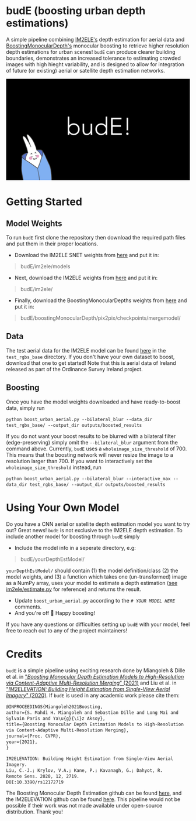 # budE (boosting urban depth estimations)
A simple pipeline combining [IM2ELE's](https://github.com/speed8928/IMELE) depth estimation for aerial data and [BoostingMonocularDepth's](https://github.com/compphoto/BoostingMonocularDepth) monocular boosting to retrieve higher resolution depth estimations for urban scenes! `budE` can produce clearer building boundaries, demonstrates an increased tolerance to estimating crowded images with high hieght variability, and is designed to allow for integration of future (or existing) aerial or satellite depth estimation networks.

[![video](./video_thumbnail.jpg)](https://www.youtube.com/watch?v=rhLK7ONcKWI)

# Getting Started

## Model Weights
To run `budE` first clone the repository then download the required path files and put them in their proper locations.

- Download the IM2ELE SNET weights from [here](http://data.lip6.fr/cadene/pretrainedmodels/senet154-c7b49a05.pth) and put it in:
> budE/im2ele/models

- Next, download the IM2ELE weights from [here]() and put it in:
> budE/im2ele/

- Finally, download the BoostingMonocularDepths weights from [here]() and put it in:
> budE/boostingMonocularDepth/pix2pix/checkpoints/mergemodel/

## Data 
The test aerial data for the IM2ELE model can be found [here](https://drive.google.com/drive/folders/14sBkjeYY7R1S9NzWI5fGLX8XTuc8puHy?usp=sharing) in the `test_rgbs_base` directory. If you don't have your own dataset to boost, download that one to get started! Note that this is aerial data of Ireland released as part of the Ordinance Survey Ireland project.

## Boosting
Once you have the model weights downloaded and have ready-to-boost data, simply run

```{bash}
python boost_urban_aerial.py --bilateral_blur --data_dir test_rgbs_base/ --output_dir outputs/boosted_results 
```
If you do not want your boost results to be blurred with a bilateral filter (edge-preserving) simply omit the `--bilateral_blur` argument from the command above. Currently, `budE` uses a `wholeimage_size_threshold` of 700. This means that the boosting network will never resize the image to a resolution larger than 700. If you want to interactively set the `wholeimage_size_threshold` instead, run 

```{bash}
python boost_urban_aerial.py --bilateral_blur --interactive_max --data_dir test_rgbs_base/ --output_dir outputs/boosted_results 
```

 # Using Your Own Model
Do you have a CNN aerial or satellite depth estimation model you want to try out? Great news! `budE` is not exclusive to the IM2ELE depth estimation. To include another model for boosting through `budE` simply
- Include the model info in a seperate directory, e.g:
> budE/yourDepthEstModel/

`yourDepthEstModel/` should contain (1) the model definition/class (2) the model weights, and (3) a function which takes one (un-transformed) image as a NumPy array, uses your model to estimate a depth estimation ([see im2ele/estimate.py](https://github.com/szwiep/budE/blob/main/im2ele/estimate.py) for reference) and returns the result.

- Update `boost_urban_aerial.py` according to the _`# YOUR MODEL HERE`_ comments.
- And you're off :rocket: Happy boosting!  

If you have any questions or difficulties setting up `budE` with your model, feel free to reach out to any of the project maintainers!



# Credits

`budE` is a simple pipeline using exciting research done by Miangoleh & Dille et al. in ["_Boosting Monocular Depth Estimation Models to High-Resolution via Content-Adaptive Multi-Resolution Merging_" (2021)](http://yaksoy.github.io/papers/CVPR21-HighResDepth.pdf) and Liu et al. in ["_IM2ELEVATION: Building Height Estimation from Single-View Aerial Imagery_" (2020)](https://mdpi-res.com/d_attachment/remotesensing/remotesensing-12-02719/article_deploy/remotesensing-12-02719.pdf). If `budE` is used in any academic work please cite them:

```
@INPROCEEDINGS{Miangoleh2021Boosting,
author={S. Mahdi H. Miangoleh and Sebastian Dille and Long Mai and Sylvain Paris and Ya\u{g}{\i}z Aksoy},
title={Boosting Monocular Depth Estimation Models to High-Resolution via Content-Adaptive Multi-Resolution Merging},
journal={Proc. CVPR},
year={2021},
}
```
```
IM2ELEVATION: Building Height Estimation from Single-View Aerial Imagery. 
Liu, C.-J.; Krylov, V.A.; Kane, P.; Kavanagh, G.; Dahyot, R. 
Remote Sens. 2020, 12, 2719.
DOI:10.3390/rs12172719
```

The Boosting Monocular Depth Estimation github can be found [here](https://github.com/compphoto/BoostingMonocularDepth), and the IM2ELEVATION github can be found [here](https://github.com/speed8928/IMELE). This pipeline would not be possible if their work was not made available under open-source distribution. Thank you!

